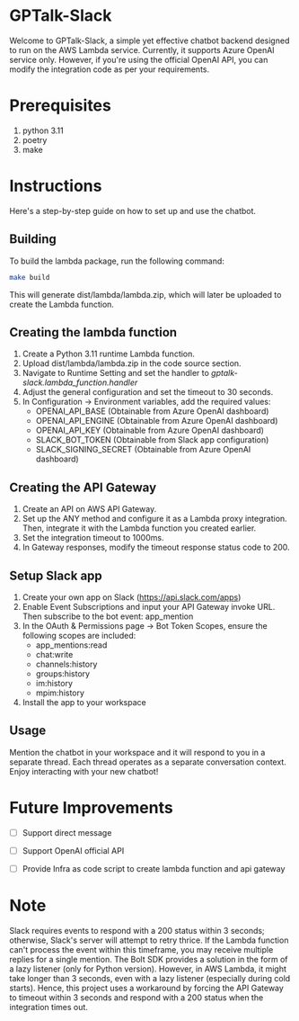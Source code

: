 # GPTalk-Slack

Welcome to GPTalk-Slack, a simple yet effective chatbot backend designed to run on the AWS Lambda service. Currently, it supports Azure OpenAI service only. However, if you're using the official OpenAI API, you can modify the integration code as per your requirements.

# Prerequisites
1. python 3.11
2. poetry
3. make

# Instructions
Here's a step-by-step guide on how to set up and use the chatbot.

## Building
To build the lambda package, run the following command:
``` sh
make build
```
This will generate dist/lambda/lambda.zip, which will later be uploaded to create the Lambda function.

## Creating the lambda function

1. Create a Python 3.11 runtime Lambda function. 
2. Upload dist/lambda/lambda.zip in the code source section.
3. Navigate to Runtime Setting and set the handler to *gptalk-slack.lambda_function.handler*
4. Adjust the general configuration and set the timeout to 30 seconds.
5. In Configuration -> Environment variables, add the required values:
   - OPENAI_API_BASE (Obtainable from Azure OpenAI dashboard)
   - OPENAI_API_ENGINE (Obtainable from Azure OpenAI dashboard)
   - OPENAI_API_KEY (Obtainable from Azure OpenAI dashboard)
   - SLACK_BOT_TOKEN (Obtainable from Slack app configuration)
   - SLACK_SIGNING_SECRET (Obtainable from Azure OpenAI dashboard)

## Creating the API Gateway
1. Create an API on AWS API Gateway.
2. Set up the ANY method and configure it as a Lambda proxy integration. Then, integrate it with the Lambda function you created earlier.
3. Set the integration timeout to 1000ms.
4. In Gateway responses, modify the timeout response status code to 200.

## Setup Slack app

1. Create your own app on Slack (https://api.slack.com/apps)
2. Enable Event Subscriptions and input your API Gateway invoke URL. Then subscribe to the bot event: app_mention
3. In the OAuth & Permissions page -> Bot Token Scopes, ensure the following scopes are included:
   - app_mentions:read
   - chat:write
   - channels:history
   - groups:history
   - im:history
   - mpim:history
4. Install the app to your workspace

## Usage
Mention the chatbot in your workspace and it will respond to you in a separate thread. Each thread operates as a separate conversation context. Enjoy interacting with your new chatbot!

# Future Improvements
- [ ] Support direct message
- [ ] Support OpenAI official API
- [ ] Provide Infra as code script to create lambda function and api gateway


# Note
Slack requires events to respond with a 200 status within 3 seconds; otherwise, Slack's server will attempt to retry thrice. If the Lambda function can't process the event within this timeframe, you may receive multiple replies for a single mention. The Bolt SDK provides a solution in the form of a lazy listener (only for Python version). However, in AWS Lambda, it might take longer than 3 seconds, even with a lazy listener (especially during cold starts). Hence, this project uses a workaround by forcing the API Gateway to timeout within 3 seconds and respond with a 200 status when the integration times out.
